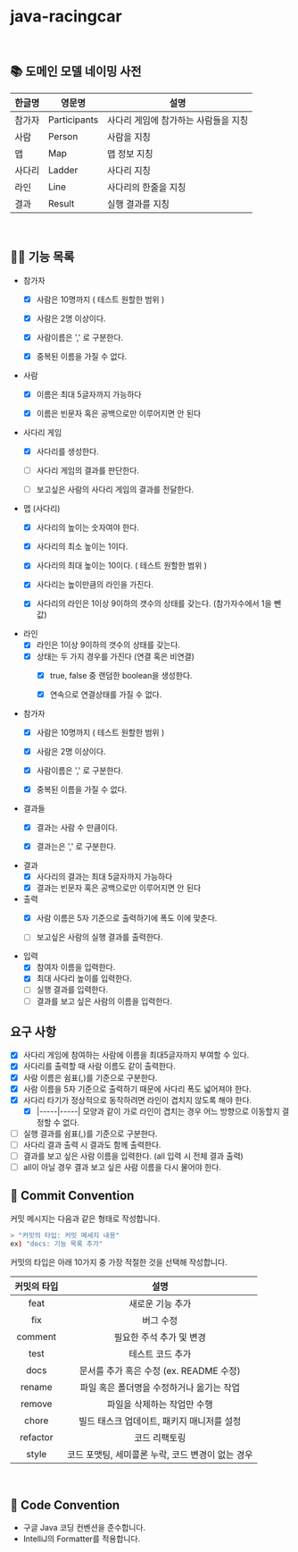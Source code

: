 # java-racingcar

<br>

## 📚 도메인 모델 네이밍 사전

| 한글명 | 영문명          | 설명                   |
|-----|--------------|----------------------|
| 참가자 | Participants | 사다리 게임에 참가하는 사람들을 지칭 |
| 사람  | Person       | 사람을 지칭               |
| 맵   | Map          | 맵 정보 지칭              |
| 사다리 | Ladder       | 사다리 지칭               |
| 라인  | Line         | 사다리의 한줄을 지칭          |
| 결과  | Result       | 실행 결과를 지칭            |

<br>

## 👨‍🍳 기능 목록

- 참가자
    - [x] 사람은 10명까지 ( 테스트 원할한 범위 )
    - [x] 사람은 2명 이상이다.
    - [x] 사람이름은 ',' 로 구분한다.
    - [x] 중복된 이름을 가질 수 없다.


- 사람
    - [x] 이름은 최대 5글자까지 가능하다
    - [x] 이름은 빈문자 혹은 공백으로만 이루어지면 안 된다


- 사다리 게임
    - [x] 사다리를 생성한다.
    - [ ] 사다리 게임의 결과를 판단한다.
    - [ ] 보고싶은 사람의 사다리 게임의 결과를 전달한다. 


- 맵 (사다리)
    - [x] 사다리의 높이는 숫자여야 한다.
    - [x] 사다리의 최소 높이는 1이다.
    - [x] 사다리의 최대 높이는 10이다. ( 테스트 원할한 범위 )
    - [x] 사다리는 높이만큼의 라인을 가진다.
    - [x] 사다리의 라인은 1이상 9이하의 갯수의 상태를 갖는다. (참가자수에서 1을 뺀 값)


- 라인
    - [x] 라인은 1이상 9이하의 갯수의 상태를 갖는다.
    - [x] 상태는 두 가지 경우를 가진다 (연결 혹은 비연결)
        - [x] true, false 중 랜덤한 boolean을 생성한다.
        - [x] 연속으로 연결상태를 가질 수 없다.


- 참가자
  - [x] 사람은 10명까지 ( 테스트 원할한 범위 )
  - [x] 사람은 2명 이상이다.
  - [x] 사람이름은 ',' 로 구분한다.
  - [x] 중복된 이름을 가질 수 없다.


- 결과들
    - [x] 결과는 사람 수 만큼이다.
    - [x] 결과는은 ',' 로 구분한다.


- 결과
    - [x] 사다리의 결과는 최대 5글자까지 가능하다
    - [x] 결과는 빈문자 혹은 공백으로만 이루어지면 안 된다

- 출력
    - [x] 사람 이름은 5자 기준으로 출력하기에 폭도 이에 맞춘다.
    - [ ] 보고싶은 사람의 실행 결과를 출력한다.


- 입력
    - [x] 참여자 이름을 입력한다.
    - [x] 최대 사다리 높이를 입력한다.
    - [ ] 실행 결과를 입력한다.
    - [ ] 결과를 보고 싶은 사람의 이름을 입력한다.

## 요구 사항

- [x] 사다리 게임에 참여하는 사람에 이름을 최대5글자까지 부여할 수 있다.
- [x] 사다리를 출력할 때 사람 이름도 같이 출력한다.
- [x] 사람 이름은 쉼표(,)를 기준으로 구분한다.
- [x] 사람 이름을 5자 기준으로 출력하기 때문에 사다리 폭도 넓어져야 한다.
- [x] 사다리 타기가 정상적으로 동작하려면 라인이 겹치지 않도록 해야 한다.
    - [x] |-----|-----| 모양과 같이 가로 라인이 겹치는 경우 어느 방향으로 이동할지 결정할 수 없다.
      <br>
- [ ] 실행 결과를 쉼표(,)를 기준으로 구분한다.
- [ ] 사다리 결과 출력 시 결과도 함께 출력한다.
- [ ] 결과를 보고 싶은 사람 이름을 입력한다. (all 입력 시 전체 결과 출력)
- [ ] all이 아닐 경우 결과 보고 싶은 사람 이름을 다시 물어야 한다.

## 📌 Commit Convention

커밋 메시지는 다음과 같은 형태로 작성합니다.

```Bash
> "커밋의 타입: 커밋 메세지 내용"
ex) "docs: 기능 목록 추가"
```

커밋의 타입은 아래 10가지 중 가장 적절한 것을 선택해 작성합니다.

| 커밋의 타입 |                       설명                        |
| :---------: | :-----------------------------------------------: |
|    feat     |                 새로운 기능 추가                  |
|     fix     |                     버그 수정                     |
|   comment   |             필요한 주석 추가 및 변경              |
|    test     |                 테스트 코드 추가                  |
|    docs     |      문서를 추가 혹은 수정 (ex. README 수정)      |
|   rename    |     파일 혹은 폴더명을 수정하거나 옮기는 작업     |
|   remove    |            파일을 삭제하는 작업만 수행            |
|    chore    |    빌드 태스크 업데이트, 패키지 매니저를 설정     |
|  refactor   |                   코드 리팩토링                   |
|    style    | 코드 포맷팅, 세미콜론 누락, 코드 변경이 없는 경우 |

<br>

## 📌 Code Convention

- 구글 Java 코딩 컨벤션을 준수합니다.
- IntelliJ의 Formatter를 적용합니다.
